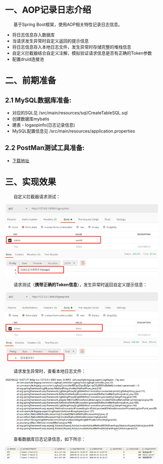 # 一、AOP记录日志介绍

&emsp;&emsp;基于Spring Boot框架，使用AOP相关特性记录日志信息。

- 将日志信息存入数据库
- 当请求发生异常时自定义返回的提示信息
- 将日志信息存入本地日志文件，发生异常时存储完整的堆栈信息
- 自定义拦截器结合自定义注解，模拟验证请求信息是否有正确的Token参数
- 配置druid连接池

# 二、前期准备

## 2.1 MySQL数据库准备:

- 对应的SQL见 /src/main/resources/sql/CreateTableSQL.sql
- 创建数据库mybatis
- 建表 - logaopinfo(日志记录信息)
- MySQL配置信息见 /src/main/resources/application.properties

## 2.2 PostMan测试工具准备:

- [下载地址](https://www.postman.com/)

# 三、实现效果

&emsp;&emsp;自定义拦截器请求测试：

![图3-1 自定义拦截器请求测试.png](./自定义拦截器请求测试.png)

&emsp;&emsp;请求测试（**携带正确的Token信息**），发生异常时返回自定义提示信息：

![图3-2 请求异常返回自定义提示信息.png](./请求异常返回自定义提示信息.png)


&emsp;&emsp;请求发生异常时，查看本地日志文件：

![图3-3 本地日志文件.png](./本地日志文件.png)


&emsp;&emsp;查看数据库日志记录信息，如下所示：  

![图3-4 查看数据库日志记录信息.png](./查看数据库日志记录信息.png)




